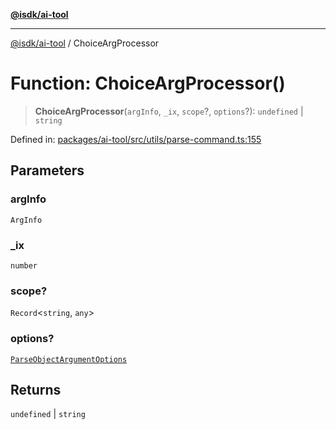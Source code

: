 [**@isdk/ai-tool**](../README.md)

***

[@isdk/ai-tool](../globals.md) / ChoiceArgProcessor

# Function: ChoiceArgProcessor()

> **ChoiceArgProcessor**(`argInfo`, `_ix`, `scope`?, `options`?): `undefined` \| `string`

Defined in: [packages/ai-tool/src/utils/parse-command.ts:155](https://github.com/isdk/ai-tool.js/blob/b0ee9498dddfa5222989cf00502bb34c601df743/src/utils/parse-command.ts#L155)

## Parameters

### argInfo

`ArgInfo`

### \_ix

`number`

### scope?

`Record`\<`string`, `any`\>

### options?

[`ParseObjectArgumentOptions`](../interfaces/ParseObjectArgumentOptions.md)

## Returns

`undefined` \| `string`
